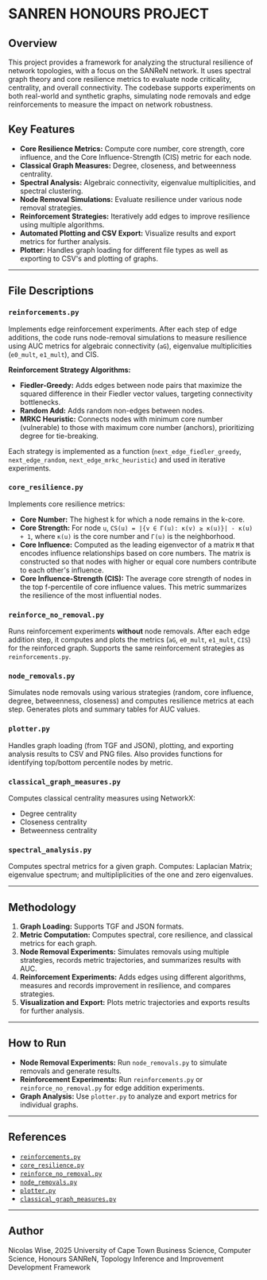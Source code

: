 # SANREN HONOURS PROJECT

## Overview

This project provides a framework for analyzing the structural resilience of network topologies, with a focus on the SANReN network. It uses spectral graph theory and core resilience metrics to evaluate node criticality, centrality, and overall connectivity. The codebase supports experiments on both real-world and synthetic graphs, simulating node removals and edge reinforcements to measure the impact on network robustness.

## Key Features

- **Core Resilience Metrics:** Compute core number, core strength, core influence, and the Core Influence-Strength (CIS) metric for each node.
- **Classical Graph Measures:** Degree, closeness, and betweenness centrality.
- **Spectral Analysis:** Algebraic connectivity, eigenvalue multiplicities, and spectral clustering.
- **Node Removal Simulations:** Evaluate resilience under various node removal strategies.
- **Reinforcement Strategies:** Iteratively add edges to improve resilience using multiple algorithms.
- **Automated Plotting and CSV Export:** Visualize results and export metrics for further analysis.
- **Plotter:** Handles graph loading for different file types as well as exporting to CSV's and plotting of graphs.

---

## File Descriptions

### `reinforcements.py`

Implements edge reinforcement experiments. After each step of edge additions, the code runs node-removal simulations to measure resilience using AUC metrics for algebraic connectivity (`aG`), eigenvalue multiplicities (`e0_mult`, `e1_mult`), and CIS.

**Reinforcement Strategy Algorithms:**
- **Fiedler-Greedy:** Adds edges between node pairs that maximize the squared difference in their Fiedler vector values, targeting connectivity bottlenecks.
- **Random Add:** Adds random non-edges between nodes.
- **MRKC Heuristic:** Connects nodes with minimum core number (vulnerable) to those with maximum core number (anchors), prioritizing degree for tie-breaking.

Each strategy is implemented as a function (`next_edge_fiedler_greedy`, `next_edge_random`, `next_edge_mrkc_heuristic`) and used in iterative experiments.

### `core_resilience.py`

Implements core resilience metrics:

- **Core Number:** The highest k for which a node remains in the k-core.
- **Core Strength:** For node `u`, `CS(u) = |{v ∈ Γ(u): κ(v) ≥ κ(u)}| - κ(u) + 1`, where `κ(u)` is the core number and `Γ(u)` is the neighborhood.
- **Core Influence:** Computed as the leading eigenvector of a matrix `M` that encodes influence relationships based on core numbers. The matrix is constructed so that nodes with higher or equal core numbers contribute to each other's influence.
- **Core Influence-Strength (CIS):** The average core strength of nodes in the top f-percentile of core influence values. This metric summarizes the resilience of the most influential nodes.

### `reinforce_no_removal.py`

Runs reinforcement experiments **without** node removals. After each edge addition step, it computes and plots the metrics (`aG`, `e0_mult`, `e1_mult`, `CIS`) for the reinforced graph. Supports the same reinforcement strategies as `reinforcements.py`.

### `node_removals.py`

Simulates node removals using various strategies (random, core influence, degree, betweenness, closeness) and computes resilience metrics at each step. Generates plots and summary tables for AUC values.

### `plotter.py`

Handles graph loading (from TGF and JSON), plotting, and exporting analysis results to CSV and PNG files. Also provides functions for identifying top/bottom percentile nodes by metric.

### `classical_graph_measures.py`

Computes classical centrality measures using NetworkX:
- Degree centrality
- Closeness centrality
- Betweenness centrality

### `spectral_analysis.py`

Computes spectral metrics for a given graph. Computes: Laplacian Matrix; eigenvalue spectrum; and multipliplicities of the one and zero eigenvalues.

--- 

## Methodology

1. **Graph Loading:** Supports TGF and JSON formats.
2. **Metric Computation:** Computes spectral, core resilience, and classical metrics for each graph.
3. **Node Removal Experiments:** Simulates removals using multiple strategies, records metric trajectories, and summarizes results with AUC.
4. **Reinforcement Experiments:** Adds edges using different algorithms, measures and records improvement in resilience, and compares strategies.
5. **Visualization and Export:** Plots metric trajectories and exports results for further analysis.

---

## How to Run

- **Node Removal Experiments:** Run `node_removals.py` to simulate removals and generate results.
- **Reinforcement Experiments:** Run `reinforcements.py` or `reinforce_no_removal.py` for edge addition experiments.
- **Graph Analysis:** Use `plotter.py` to analyze and export metrics for individual graphs.

---

## References

- [`reinforcements.py`](reinforcements.py)
- [`core_resilience.py`](core_resilience.py)
- [`reinforce_no_removal.py`](reinforce_no_removal.py)
- [`node_removals.py`](node_removals.py)
- [`plotter.py`](plotter.py)
- [`classical_graph_measures.py`](classical_graph_measures.py)

---

## Author
Nicolas Wise, 2025
University of Cape Town
Business Science, Computer Science, Honours
SANReN, Topology Inference and Improvement Development Framework